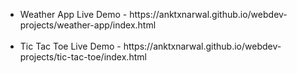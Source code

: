 <ul>
  <li>Weather App Live Demo - https://anktxnarwal.github.io/webdev-projects/weather-app/index.html</li>
  <br>
  <li>Tic Tac Toe Live Demo - https://anktxnarwal.github.io/webdev-projects/tic-tac-toe/index.html</li>
</ul>
